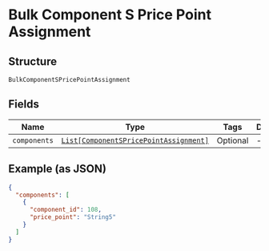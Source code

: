 
# Bulk Component S Price Point Assignment

## Structure

`BulkComponentSPricePointAssignment`

## Fields

| Name | Type | Tags | Description |
|  --- | --- | --- | --- |
| `components` | [`List[ComponentSPricePointAssignment]`](../../doc/models/component-s-price-point-assignment.md) | Optional | - |

## Example (as JSON)

```json
{
  "components": [
    {
      "component_id": 108,
      "price_point": "String5"
    }
  ]
}
```

